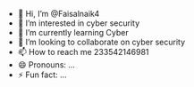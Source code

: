 - 👋 Hi, I’m @Faisalnaik4
- 👀 I’m interested in cyber security 
- 🌱 I’m currently learning Cyber
- 💞️ I’m looking to collaborate on cyber security 
- 📫 How to reach me 233542146981
- 😄 Pronouns: ...
- ⚡ Fun fact: ...

<!---
Faisalnaik4/Faisalnaik4 is a ✨ special ✨ repository because its `README.md` (this file) appears on your GitHub profile.
You can click the Preview link to take a look at your changes.
--->
